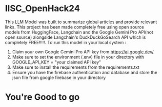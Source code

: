 # IISC_OpenHack24

This LLM Model was built to summarize global articles and provide relevant links. This project has been made completely free using open source models from HuggingFace, Langchain and the Google Gemini Pro API(not open source) alongside Langchain's DuckDuckGoSearch API which is completely FREE!!!!!.
To run this model in your local system :
1. Claim your own Google Gemini Pro API key from https://ai.google.dev/
2. Make sure to set the environment (.env) file in your directory with GOOGLE_API_KEY = "your claimed API key"
3. Make sure to install the requirements from the requirements.txt
4. Ensure you have the firebase authentication and database and store the json file from google firebase in your directory

# You're Good to go
